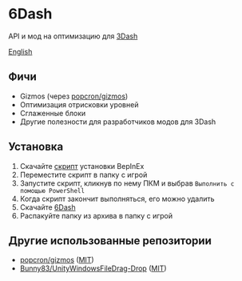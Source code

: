 # 6Dash
API и мод на оптимизацию для [3Dash](https://delugedrop.itch.io/3dash)

[English](README.md)

## Фичи
- Gizmos (через [popcron/gizmos](https://github.com/popcron/gizmos))
- Оптимизация отрисковки уровней
- Сглаженные блоки
- Другие полезноcти для разработчиков модов для 3Dash

## Установка
1. Скачайте [скрипт](https://gist.githubusercontent.com/cgytrus/29085a6bf179893666316a36e1c92bf6/raw/bepinex-installer.ps1) установки BepInEx
2. Переместите скрипт в папку с игрой
3. Запустите скрипт, кликнув по нему ПКМ и выбрав `Выполнить с помощью PowerShell`
4. Когда скрипт закончит выполняться, его можно удалить
5. Скачайте [6Dash](https://github.com/cgytrus/SixDash/releases/latest)
6. Распакуйте папку из архива в папку с игрой

## Другие использованные репозитории
- [popcron/gizmos](https://github.com/popcron/gizmos)
  ([MIT](https://github.com/popcron/gizmos/blob/master/LICENSE))
- [Bunny83/UnityWindowsFileDrag-Drop](https://github.com/Bunny83/UnityWindowsFileDrag-Drop)
  ([MIT](https://github.com/Bunny83/UnityWindowsFileDrag-Drop/blob/master/LICENSE))
